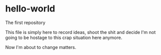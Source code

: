 # hello-world
The first repository

This file is simply here to record ideas, shoot the shit and decide I'm not going to be hostage to this crap situation here anymore.  

Now I'm about to change matters. 
